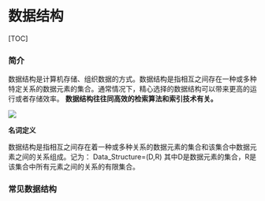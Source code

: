 # 数据结构



[TOC]

### 简介

 数据结构是计算机存储、组织数据的方式。数据结构是指相互之间存在一种或多种特定关系的数据元素的集合。通常情况下，精心选择的数据结构可以带来更高的运行或者存储效率。 **数据结构往往同高效的检索算法和索引技术有关。**

![](D:\VsCodeWorkSpace\LearningRecord\数据结构\src\数据结构学习路线.png)

**名词定义**

​    数据结构是指相互之间存在着一种或多种关系的数据元素的集合和该集合中数据元素之间的关系组成。记为：
Data_Structure=(D,R)
其中D是数据元素的集合，R是该集合中所有元素之间的关系的有限集合。

### 常见数据结构

